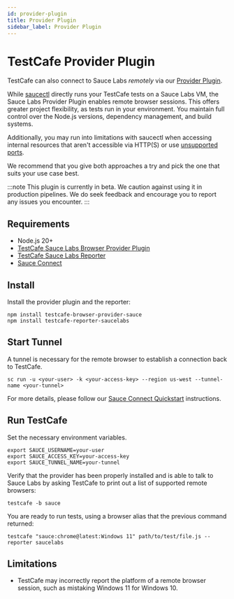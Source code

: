 ```yaml
---
id: provider-plugin
title: Provider Plugin
sidebar_label: Provider Plugin
---
```


# TestCafe Provider Plugin

TestCafe can also connect to Sauce Labs _remotely_ via our [Provider Plugin](https://github.com/saucelabs/testcafe-provider).

While [saucectl](/dev/cli/saucectl/) directly runs your TestCafe tests on a
Sauce Labs VM, the Sauce Labs Provider Plugin enables remote browser sessions.
This offers greater project flexibility, as tests run in your environment.
You maintain full control over the Node.js versions, dependency management, and
build systems.

Additionally, you may run into limitations with saucectl when accessing internal
resources that aren't accessible via HTTP(S) or use [unsupported ports](/secure-connections/sauce-connect/advanced/specifications/#supported-browsers-and-ports).

We recommend that you give both approaches a try and pick the one that suits
your use case best.

:::note
This plugin is currently in beta. We caution against using it in production
pipelines. We do seek feedback and encourage you to report any issues you
encounter.
:::

## Requirements

- Node.js 20+
- [TestCafe Sauce Labs Browser Provider Plugin](https://github.com/saucelabs/testcafe-provider)
- [TestCafe Sauce Labs Reporter](https://github.com/saucelabs/testcafe-reporter)
- [Sauce Connect](/secure-connections/sauce-connect-5)

## Install

Install the provider plugin and the reporter:
```shell
npm install testcafe-browser-provider-sauce
npm install testcafe-reporter-saucelabs
```

## Start Tunnel

A tunnel is necessary for the remote browser to establish a connection back to
TestCafe.

```shell
sc run -u <your-user> -k <your-access-key> --region us-west --tunnel-name <your-tunnel>
```

For more details, please follow our [Sauce Connect Quickstart](/secure-connections/sauce-connect-5/quickstart/)
instructions.

## Run TestCafe

Set the necessary environment variables.

```shell
export SAUCE_USERNAME=your-user
export SAUCE_ACCESS_KEY=your-access-key
export SAUCE_TUNNEL_NAME=your-tunnel
```

Verify that the provider has been properly installed and is able to talk to
Sauce Labs by asking TestCafe to print out a list of supported remote browsers:
```shell
testcafe -b sauce
```

You are ready to run tests, using a browser alias that the previous command
returned:
```shell
testcafe "sauce:chrome@latest:Windows 11" path/to/test/file.js --reporter saucelabs
```

## Limitations

- TestCafe may incorrectly report the platform of a remote browser session, such
as mistaking Windows 11 for Windows 10.

